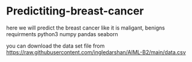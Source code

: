 # Predictiting-breast-cancer
here we will predict the  breast cancer like it is maligant, benigns
requirments
python3
numpy
pandas
seaborn

you can download the data set file from https://raw.githubusercontent.com/ingledarshan/AIML-B2/main/data.csv

